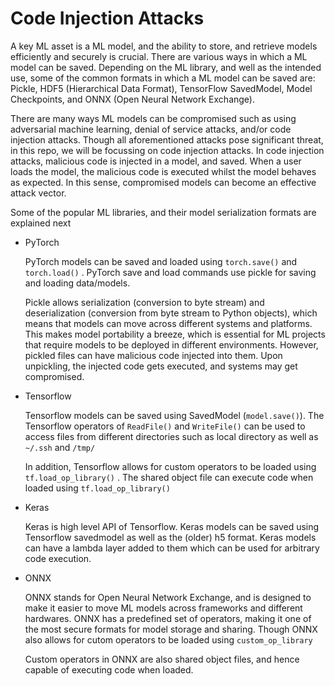 # Code Injection Attacks

A key ML asset is a ML model, and the ability to store, and retrieve models efficiently and securely is crucial.  There are various ways in which a ML model can be saved. Depending on the ML library, and well as the intended use, some of the common formats in which a ML model can be saved are: Pickle, HDF5 (Hierarchical Data Format), TensorFlow SavedModel, Model Checkpoints, and ONNX (Open Neural Network Exchange). 

There are many ways ML models can be compromised such as using adversarial machine learning, denial of service attacks, and/or code injection attacks. Though all aforementioned attacks pose significant threat, in this repo, we will be focussing on code injection attacks.  In code injection attacks, malicious code is injected in a model, and saved. When a user loads the model, the malicious code is executed whilst the model behaves as expected. In this sense, compromised models can become an effective attack vector. 

Some of the popular ML libraries, and their model serialization formats are explained next

- PyTorch
    
    PyTorch models can be saved and loaded using `torch.save()` and `torch.load()` . PyTorch save and load commands use pickle for saving and loading data/models.
    
    Pickle allows serialization (conversion to byte stream) and deserialization (conversion from byte stream to Python objects), which means that models can move across different systems and platforms. This makes model portability a breeze, which is essential for ML projects that require models to be deployed in different environments. However, pickled files can have malicious code injected into them. Upon unpickling, the injected code gets executed, and systems may get compromised. 
    
- Tensorflow
    
    Tensorflow models can be saved using SavedModel (`model.save()`). The Tensorflow operators of `ReadFile()` and `WriteFile()` can be used to access files from different directories such as local directory as well as `~/.ssh`  and `/tmp/`
    
    In addition, Tensorflow allows for custom operators to be loaded using `tf.load_op_library()` . The shared object file can execute code when loaded using `tf.load_op_library()`
    
- Keras
    
    Keras is high level API of Tensorflow. Keras models can be saved using Tensorflow savedmodel as well as the (older) h5 format. Keras models can have a lambda layer added to them which can be used for arbitrary code execution. 
    
- ONNX
    
    ONNX stands for Open Neural Network Exchange, and is designed to make it easier to move ML models across frameworks and different hardwares. ONNX has a predefined set of operators, making it one of the most secure formats for model storage and sharing. Though ONNX also allows for cutom operators to be loaded using `custom_op_library`
    
    Custom operators in ONNX are also shared object files, and hence capable of executing code when loaded.
